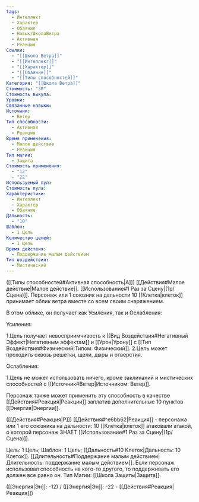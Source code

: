 ```yaml
---
tags:
  - Интеллект
  - Характер
  - Обаяние
  - Навык/ШколаВетра
  - Активная
  - Реакция
Ссылки:
  - "[[Школа Ветра]]"
  - "[[Интеллект]]"
  - "[[Характер]]"
  - "[[Обаяние]]"
  - "[[Типы способностей]]"
Категория: "[[Школа Ветра]]"
Стоимость: "30"
Стоимость выкупа: 
Уровни: 
Связанные навыки: 
Источник:
  - Ветер
Тип способности:
  - Активная
  - Реакция
Время применения:
  - Малое действие
  - Реакция
Тип магии:
  - Защита
Стоимость применения:
  - "12"
  - "22"
Используемый пул: 
Стоимость пула: 
Характеристики:
  - Интеллект
  - Характер
  - Обаяние
Дальность:
  - "10"
Шаблон:
  - 1 Цель
Количество целей:
  - 1 Цель
Время действия:
  - Поддержание малым действием
Тип воздействия:
  - Мистический
---
```

([[Типы способностей#Активная способность|А]]) [[Действия#Малое действие|Малое действие]]. [[Использование#1 Раз за Сцену|(1р/Сцена)]].  Персонаж или 1 союзник на дальности 10 [[Клетка|клеток]] принимает облик ветра вместе со всем своим снаряжением.

В этом облике, он получает как Усиления, так и Ослабления:

Усиления:

1.Цель получает невосприимчивость к [[Вид Воздействия#Негативный Эффект|Негативным эффектам]] и [[Урон|Урону]] с [[Тип Воздействия#Физический|Типом: Физический]].
2.Цель может проходить сквозь решетки, щели, дыры и отверстия.

Ослабления:

1.Цель не может использовать ничего, кроме заклинаний и мистических способностей с [[Источник#Ветер|Источником: Ветер]]. 

Персонаж также может применить эту способность в качестве [[Действия#Реакция|Реакции]] заплатив дополнительные 10 пунктов [[Энергия|Энергии]].

([[Действия#Реакция|Р]]) [[Действия#^e6bb62|Реакция]] - персонажа или 1 его союзника на дальности: 10 [[Клетка|клеток]] атаковали атакой, о которой персонаж ЗНАЕТ [[Использование#1 Раз за Сцену|(1р/Сцена)]]. 

Цель: 1 Цель; Шаблон: 1 Цель; [[Дальность#10 Клеток|Дальность: 10 Клеток]]. [[Длительность#Поддержание малым действием|Длительность: поддержание малым действием]]. Если персонаж использовал способность на кого-то другого, то поддерживать его должен все равно он. Тип Магии: [[Школа Защиты|Защита]]. 

([[Энергия|Эн]]: -12) / ([[Энергия|Эн]]: -22 - [[Действия#Реакция|Реакция]])
